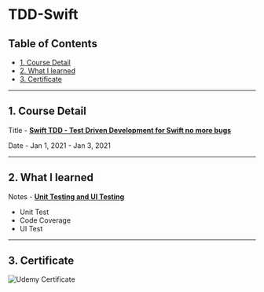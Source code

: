# TDD-Swift

## Table of Contents ##

- [1. Course Detail](#1-course-detail)
- [2. What I learned](#2-what-i-learned)
- [3. Certificate](#3-certificate)

---

## 1. Course Detail

Title - [**Swift TDD - Test Driven Development for Swift no more bugs**](https://www.udemy.com/course/tdd-swift/)

Date - Jan 1, 2021 - Jan 3, 2021

---

## 2. What I learned

Notes - [**Unit Testing and UI Testing**](https://www.notion.so/Unit-Testing-and-UI-Testing-69935cb6f47042d6aea8030a8295939e)

- Unit Test
- Code Coverage
- UI Test

---

## 3. Certificate

![Udemy Certificate](https://user-images.githubusercontent.com/41736472/103462650-07f06800-4d6a-11eb-82ad-f25484c121af.jpg)